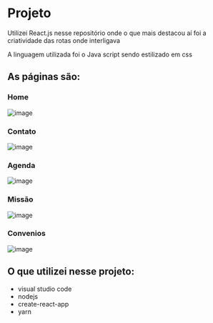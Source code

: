 # Projeto

 Utilizei React.js nesse repositório onde o que mais destacou aí foi a criatividade das rotas onde interligava
  
 A linguagem utilizada foi o Java script sendo estilizado em css
 
 ## As páginas são:
 
 ### Home 
 ![image](https://user-images.githubusercontent.com/74366113/112061880-e2d7ee00-8b3d-11eb-9c18-39245b621c40.png)
  
  
  ### Contato
  
  ![image](https://user-images.githubusercontent.com/74366113/112062409-ad7fd000-8b3e-11eb-9360-98c13a446ca6.png)


 ### Agenda
 
 ![image](https://user-images.githubusercontent.com/74366113/112062184-537f0a80-8b3e-11eb-925d-8be6e0b7db7d.png)

### Missão

![image](https://user-images.githubusercontent.com/74366113/112062250-701b4280-8b3e-11eb-8b0d-44df32643637.png)

### Convenios

![image](https://user-images.githubusercontent.com/74366113/112062480-c5575400-8b3e-11eb-9395-d7362ce414c7.png)

## O que utilizei nesse projeto:
- visual studio code 
- nodejs
- create-react-app
- yarn 




  
  
